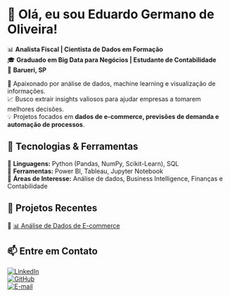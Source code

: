# 👋 Olá, eu sou Eduardo Germano de Oliveira!  

📊 **Analista Fiscal | Cientista de Dados em Formação**  
🎓 **Graduado em Big Data para Negócios | Estudante de Contabilidade**  
📍 **Barueri, SP**  

🚀 Apaixonado por análise de dados, machine learning e visualização de informações.  
📈 Busco extrair insights valiosos para ajudar empresas a tomarem melhores decisões.  
💡 Projetos focados em **dados de e-commerce, previsões de demanda e automação de processos**.  

## 🔧 Tecnologias & Ferramentas  
📌 **Linguagens:** Python (Pandas, NumPy, Scikit-Learn), SQL  
📌 **Ferramentas:** Power BI, Tableau, Jupyter Notebook  
📌 **Áreas de Interesse:** Análise de dados, Business Intelligence, Finanças e Contabilidade  

## 📂 Projetos Recentes  
🔹 [📊 Análise de Dados de E-commerce](https://github.com/EduardoGermanoOliveira/EduardoGermanoOliveira/ecommerce-data-analysis)  
  

## 📫 Entre em Contato  
[![LinkedIn](https://img.shields.io/badge/-LinkedIn-0077B5?style=for-the-badge&logo=linkedin&logoColor=white)](https://www.linkedin.com/in/eduardo-germano-de-oliveira-1461a0171/)  
[![GitHub](https://img.shields.io/badge/-GitHub-181717?style=for-the-badge&logo=github&logoColor=white)](https://github.com/EduardoGermanoOliveira)  
[![E-mail](https://img.shields.io/badge/-E--mail-D14836?style=for-the-badge&logo=gmail&logoColor=white)](mailto:eduardoger21@gmail.com)  
